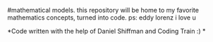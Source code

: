 #mathematical models. this repository will be home to my favorite mathematics concepts, turned into code. ps: eddy lorenz i love u

*Code written with the help of Daniel Shiffman and Coding Train :) *

